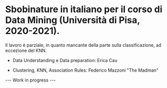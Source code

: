 <h1>Sbobinature in italiano per il corso di Data Mining (Università di Pisa, 2020-2021).</h1>

Il lavoro è parziale, in quanto mancante della parte sulla classificazione, ad eccezione del KNN.



* Data Understanding e Data preparation: Erica Cau

* Clustering, KNN, Association Rules: Federico Mazzoni "The Madman"

--- Work in progress ---
